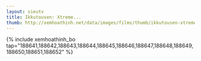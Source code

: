 ```yaml
---
layout: sieutv
title: Ikkutousen: Xtreme...
thumb: http://xemhoathinh.net/data/images/films/thumb/ikkutousen-xtreme-xecutor-ikkutousen-xtreme-xecutor-2012.jpg
---
```

{% include xemhoathinh_bo tap="188641,188642,188643,188644,188645,188646,188647,188648,188649,188650,188651,188652" %} 
